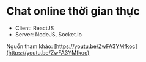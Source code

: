 # Chat online thời gian thực

- Client: ReactJS
- Server: NodeJS, Socket.io

Nguồn tham khảo: [https://youtu.be/ZwFA3YMfkoc](https://youtu.be/ZwFA3YMfkoc)
